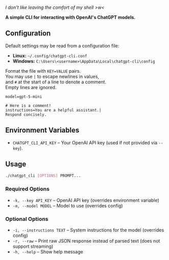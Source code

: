 *I don't like leaving the comfort of my shell >w<*

**A simple CLI for interacting with OpenAI's ChatGPT models.**

## Configuration

Default settings may be read from a configuration file:

* **Linux:** `~/.config/chatgpt-cli.conf`
* **Windows:** `C:\Users\<username>\AppData\Local\chatgpt-cli\config`

Format the file with `KEY=VALUE` pairs.  
You may use `|` to escape newlines in values,  
and `#` at the start of a line to denote a comment.  
Empty lines are ignored.

```
model=gpt-5-mini

# Here is a comment!
instructions=You are a helpful assistant.|
Respond concisely.
```

## Environment Variables

* `CHATGPT_CLI_API_KEY` – Your OpenAI API key (used if not provided via `--key`).

## Usage

```bash
./chatgpt_cli [OPTIONS] PROMPT...
```

### Required Options

* `-k, --key API_KEY` – OpenAI API key (overrides environment variable)
* `-m, --model MODEL` – Model to use (overrides config)

### Optional Options

* `-i, --instructions TEXT` – System instructions for the model (overrides config)
* `-r, --raw` – Print raw JSON response instead of parsed text (does not support streaming)
* `-h, --help` – Show help message